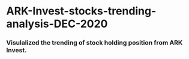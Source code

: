 # ARK-Invest-stocks-trending-analysis-DEC-2020

### Visulalized the trending of stock holding position from ARK Invest.
